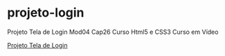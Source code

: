 # projeto-login
 Projeto Tela de Login Mod04 Cap26 Curso Html5 e CSS3 Curso em Vídeo

<a href="https://amaurigeraldes.github.io/cursohtml5-css3/projeto-login/index.html" target="_blank">Projeto Tela de Login</a>
